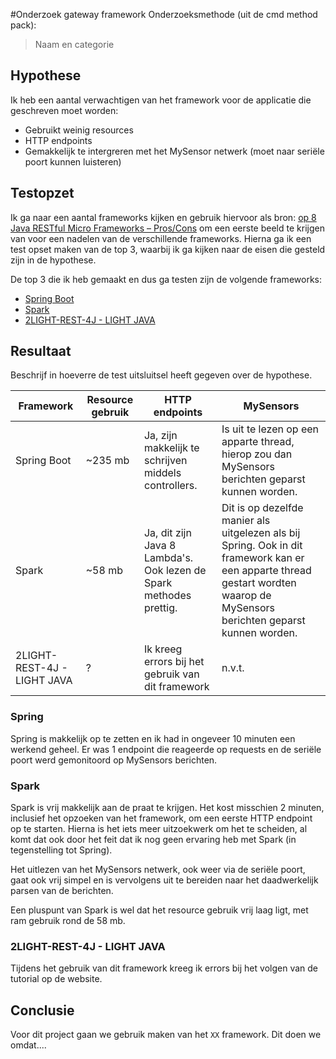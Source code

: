#Onderzoek gateway framework
Onderzoeksmethode (uit de cmd method pack):
> Naam en categorie

## Hypothese  

Ik heb een aantal verwachtigen van het framework voor de applicatie die geschreven moet worden:

- Gebruikt weinig resources
- HTTP endpoints
- Gemakkelijk te intergreren met het MySensor netwerk (moet naar seriële poort kunnen luisteren)

## Testopzet
Ik ga naar een aantal frameworks kijken en gebruik hiervoor als bron: [op 8 Java RESTful Micro Frameworks – Pros/Cons](https://www.gajotres.net/best-available-java-restful-micro-frameworks/) om een eerste beeld te krijgen van voor een nadelen van de verschillende frameworks. Hierna ga ik een test opset maken van de top 3, waarbij ik ga kijken naar de eisen die gesteld zijn in de hypothese.

De top 3 die ik heb gemaakt en dus ga testen zijn de volgende frameworks:

- [Spring Boot](https://projects.spring.io/spring-boot/)
- [Spark](http://sparkjava.com/)
- [2LIGHT-REST-4J - LIGHT JAVA](https://networknt.github.io/light-rest-4j/)
 
## Resultaat
Beschrijf in hoeverre de test uitsluitsel heeft gegeven 
over de hypothese.


| Framework | Resource gebruik | HTTP endpoints | MySensors |
|-----------------------------|------------------|--------------------------------------------------------------------|------------------------------------------------------------------------------------------------------------------------------------------------------------------------------|
| Spring Boot | ~235 mb | Ja, zijn makkelijk te schrijven middels controllers. | Is uit te lezen op een apparte thread, hierop zou dan MySensors berichten geparst kunnen worden. |
| Spark | ~58 mb | Ja, dit zijn Java 8 Lambda's. Ook lezen de Spark methodes prettig. | Dit is op dezelfde manier als uitgelezen als bij Spring. Ook in dit framework kan er een apparte thread gestart wordten waarop de MySensors berichten geparst kunnen worden. |
| 2LIGHT-REST-4J - LIGHT JAVA | ? | Ik kreeg errors bij het gebruik van dit framework | n.v.t. |

### Spring
Spring is makkelijk op te zetten en ik had in ongeveer 10 minuten een werkend geheel. Er was 1 endpoint die reageerde op requests en de seriële poort werd gemonitoord op MySensors berichten.

### Spark
Spark is vrij makkelijk aan de praat te krijgen. Het kost misschien 2 minuten, inclusief het opzoeken van het framework, om een eerste HTTP endpoint op te starten. Hierna is het iets meer uitzoekwerk om het te scheiden, al komt dat ook door het feit dat ik nog geen ervaring heb met Spark (in tegenstelling tot Spring).

Het uitlezen van het MySensors netwerk, ook weer via de seriële poort, gaat ook vrij simpel en is vervolgens uit te bereiden naar het daadwerkelijk parsen van de berichten.

Een pluspunt van Spark is wel dat het resource gebruik vrij laag ligt, met ram gebruik rond de 58 mb.

### 2LIGHT-REST-4J - LIGHT JAVA
Tijdens het gebruik van dit framework kreeg ik errors bij het volgen van de tutorial op de website.

## Conclusie
Voor dit project gaan we gebruik maken van het `XX` framework. Dit doen we omdat....